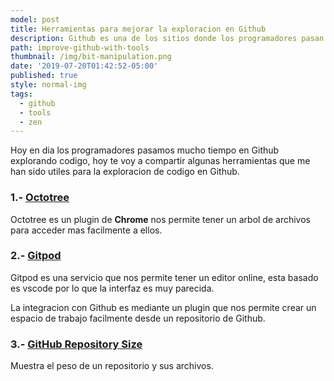 ```yaml
---
model: post
title: Herramientas para mejorar la exploracion en Github
description: Github es una de los sitios donde los programadores pasan gran parte de su tiempo, estas son algunas herramientas que te ayudaran a mejorar la experciencia explorando codigo en Github.
path: improve-github-with-tools
thumbnail: /img/bit-manipulation.png
date: '2019-07-20T01:42:52-05:00'
published: true
style: normal-img
tags:
  - github
  - tools
  - zen
---
```


Hoy en dia los programadores pasamos mucho tiempo en Github explorando codigo, hoy te voy a compartir algunas herramientas que me han sido utiles para la exploracion de codigo en Github.

### 1.- [Octotree](https://octotree.io)

Octotree es un plugin de **Chrome** nos permite tener un arbol de archivos para acceder mas facilmente a ellos.

### 2.- [Gitpod](https://gitpod.io)

Gitpod es una servicio que nos permite tener un editor online, esta basado es vscode por lo que la interfaz es muy parecida. 

La integracion con Github es mediante un plugin que nos permite crear un espacio de trabajo facilmente desde un repositorio de Github.

### 3.- [GitHub Repository Size](https://chrome.google.com/webstore/detail/github-repository-size/apnjnioapinblneaedefcnopcjepgkci)

Muestra el peso de un repositorio y sus archivos.